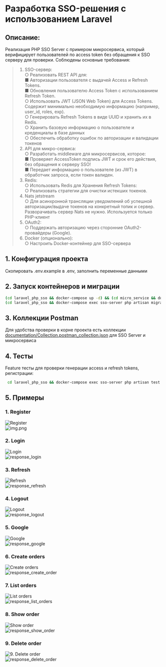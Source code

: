 # Разработка SSO-решения с использованием Laravel

## Описание:
Реализация PHP SSO Server с примером микросервиса, который верифицирует пользователей по access token без обращения к SSO серверу для проверки. 
Соблюдены основные требования:

> 1. SSO-сервер:  
   ○ Реализовать REST API для:  
   ■ Авторизации пользователя с выдачей Access и Refresh Tokens.  
   ■ Обновления пользователю Access Token с использованием Refresh
   Token.  
   ○ Использовать JWT (JSON Web Token) для Access Tokens. Содержит минимально
   необходимую информацию (например, user_id, roles, exp).  
   ○ Генерировать Refresh Tokens в виде UUID и хранить их в Redis.  
   ○ Хранить базовую информацию о пользователе и креденциалы в базе данных  
   ○ Обеспечить обработку ошибок по авторизации и валидации токенов  
> 2. API для микро-сервиса:  
   ○ Разработать middleware для микросервисов, которое:  
   ■ Проверяет AccessToken подпись JWT и срок его действия, без
   обращения к серверу SSO!  
   ■ Передает информацию о пользователе (из JWT) в обработчик запроса,
   если токен валиден.
> 3. Redis:  
   ○ Использовать Redis для Хранения Refresh Tokens:  
   ○ Реализовать стратегии для очистки истекших токенов.
> 4. Nats jetstream  
   ○ Для асинхронной трансляции уведомлений об успешной авторизации/выдаче
   токенов на конкретный топик и сервер. Разворачивать сервер Nats не нужно.
   Используется только PHP-клиент
> 5. OAuth2:  
   ○ Поддержать авторизацию через сторонние OAuth2-провайдеры (Google).
> 6. Docker (опционально):  
   ○ Настроить Docker-контейнер для SSO-сервера


## 1. Конфигурация проекта
Скопировать .env.example в .env, заполнить переменные данными

## 2. Запуск контейнеров и миграции
```bash
(cd laravel_php_sso && docker-compose up -d) && (cd micro_service && docker-compose up -d)
(cd laravel_php_sso && docker-compose exec sso-server php artisan migrate) && (cd micro_service && docker compose exec microservice-app php artisan migrate)
```


## 3. Коллекции Postman
Для удобства проверки в корне проекта есть коллекции [documentation/Collection.postman_collection.json](documentation/Collection.postman_collection.json) для SSO Server и микросервиса

## 4. Тесты
Feature тесты для проверки генерации access и refresh tokens, регистрации:
```bash
 cd laravel_php_sso && docker-compose exec sso-server php artisan test --env=testing 
 ```

## 5. Примеры

### 1. Register
![Register](/documentation/img.png)  
![img.png](/documentation/response_reregister.png)
### 2. Login
![Login](/documentation/img_1.png)  
![response_login](/documentation/response_login.png)
### 3. Refresh
![Refresh](/documentation/img_2.png)  
![response_refresh](/documentation/response_refresh.png)
### 4. Logout
![Logout](/documentation/img_3.png)  
![response_logout](/documentation/response_logout.png)
### 5. Google
![Google](/documentation/img_4.png)  
![response_google](/documentation/response_google.png)
### 6. Create orders
![Create orders](/documentation/img_5.png)  
![response_create_order](/documentation/response_create_order.png)
### 7. List orders
![List orders](/documentation/img_7.png)  
![response_list_orders](/documentation/response_list_orders.png)
### 8. Show order
![Show order](/documentation/img_6.png)  
![response_show_order](/documentation/response_show_order.png)
### 9. Delete order
![9. Delete order](/documentation/img_8.png)  
![response_delete_order](/documentation/response_delete_order.png)